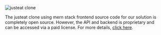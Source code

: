<h2 style="text-align:center"Justeat Clone > </h2>

![justeat clone](https://admin.ninjascode.com/) 

The justeat clone using mern stack frontend source code for our solution is completely open source. However, the API and backend is proprietary and can be accessed via a paid license. For more details, <a href="https://enatega.com/?utm_source=github&utm_medium=repo&utm_campaign=hector-justeat-clone" target="_blank">click here</a>.
